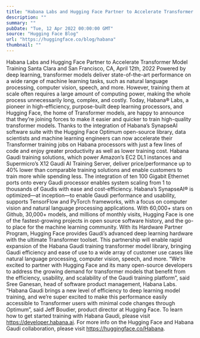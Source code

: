 ```yaml
---
title: "Habana Labs and Hugging Face Partner to Accelerate Transformer Model Training"
description: ""
summary: ""
pubDate: "Tue, 12 Apr 2022 00:00:00 GMT"
source: "Hugging Face Blog"
url: "https://huggingface.co/blog/habana"
thumbnail: ""
---
```


Habana Labs and Hugging Face Partner to Accelerate Transformer Model Training
Santa Clara and San Francisco, CA, April 12th, 2022
Powered by deep learning, transformer models deliver state-of-the-art performance on a wide range of machine learning tasks, such as natural language processing, computer vision, speech, and more. However, training them at scale often requires a large amount of computing power, making the whole process unnecessarily long, complex, and costly.
Today, Habana® Labs, a pioneer in high-efficiency, purpose-built deep learning processors, and Hugging Face, the home of Transformer models, are happy to announce that they’re joining forces to make it easier and quicker to train high-quality transformer models. Thanks to the integration of Habana’s SynapseAI software suite with the Hugging Face Optimum open-source library, data scientists and machine learning engineers can now accelerate their Transformer training jobs on Habana processors with just a few lines of code and enjoy greater productivity as well as lower training cost.
Habana Gaudi training solutions, which power Amazon’s EC2 DL1 instances and Supermicro’s X12 Gaudi AI Training Server, deliver price/performance up to 40% lower than comparable training solutions and enable customers to train more while spending less. The integration of ten 100 Gigabit Ethernet ports onto every Gaudi processor enables system scaling from 1 to thousands of Gaudis with ease and cost-efficiency. Habana’s SynapseAI® is optimized—at inception—to enable Gaudi performance and usability, supports TensorFlow and PyTorch frameworks, with a focus on computer vision and natural language processing applications.
With 60,000+ stars on Github, 30,000+ models, and millions of monthly visits, Hugging Face is one of the fastest-growing projects in open source software history, and the go-to place for the machine learning community.
With its Hardware Partner Program, Hugging Face provides Gaudi’s advanced deep learning hardware with the ultimate Transformer toolset. This partnership will enable rapid expansion of the Habana Gaudi training transformer model library, bringing Gaudi efficiency and ease of use to a wide array of customer use cases like natural language processing, computer vision, speech, and more.
“We’re excited to partner with Hugging Face and its many open-source developers to address the growing demand for transformer models that benefit from the efficiency, usability, and scalability of the Gaudi training platform”, said Sree Ganesan, head of software product management, Habana Labs.
“Habana Gaudi brings a new level of efficiency to deep learning model training, and we’re super excited to make this performance easily accessible to Transformer users with minimal code changes through Optimum”, said Jeff Boudier, product director at Hugging Face.
To learn how to get started training with Habana Gaudi, please visit https://developer.habana.ai.
For more info on the Hugging Face and Habana Gaudi collaboration, please visit https://huggingface.co/Habana.